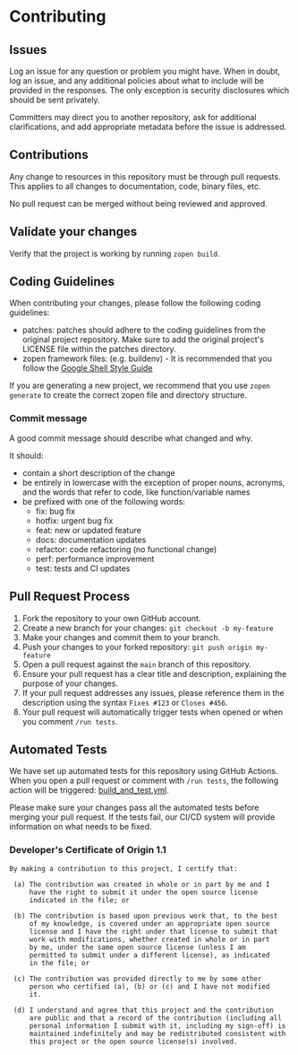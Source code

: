 # Contributing

## Issues

Log an issue for any question or problem you might have. When in doubt, log an issue, and
any additional policies about what to include will be provided in the responses. The only
exception is security disclosures which should be sent privately.

Committers may direct you to another repository, ask for additional clarifications, and
add appropriate metadata before the issue is addressed.

## Contributions

Any change to resources in this repository must be through pull requests. This applies to all changes
to documentation, code, binary files, etc.

No pull request can be merged without being reviewed and approved.

## Validate your changes

Verify that the project is working by running `zopen build`.

## Coding Guidelines

When contributing your changes, please follow the following coding guidelines:

* patches: patches should adhere to the coding guidelines from the original project repository. Make sure to add the original project's LICENSE file within the patches
directory.
* zopen framework files: (e.g. buildenv) - It is recommended that you follow the [Google Shell Style Guide](https://google.github.io/styleguide/shellguide.html)

If you are generating a new project, we recommend that you use `zopen generate` to create the correct zopen file and directory structure.

### Commit message

A good commit message should describe what changed and why.

It should:

* contain a short description of the change
* be entirely in lowercase with the exception of proper nouns, acronyms, and the words that refer to code, like function/variable names
* be prefixed with one of the following words:
  * fix: bug fix
  * hotfix: urgent bug fix
  * feat: new or updated feature
  * docs: documentation updates
  * refactor: code refactoring (no functional change)
  * perf: performance improvement
  * test: tests and CI updates

## Pull Request Process

1. Fork the repository to your own GitHub account.
2. Create a new branch for your changes: `git checkout -b my-feature`
3. Make your changes and commit them to your branch.
4. Push your changes to your forked repository: `git push origin my-feature`
5. Open a pull request against the `main` branch of this repository.
6. Ensure your pull request has a clear title and description, explaining the purpose of your changes.
7. If your pull request addresses any issues, please reference them in the description using the syntax `Fixes #123` or `Closes #456`.
8. Your pull request will automatically trigger tests when opened or when you comment `/run tests`.

## Automated Tests

We have set up automated tests for this repository using GitHub Actions. When you open a pull request or comment with `/run tests`, the following action will be triggered: [build_and_test.yml](https://github.com/zosopentools/meta/blob/main/data/build_and_test.yml).

Please make sure your changes pass all the automated tests before merging your pull request. If the tests fail, our CI/CD system will provide information on what needs to be fixed.


### Developer's Certificate of Origin 1.1

```text
By making a contribution to this project, I certify that:

 (a) The contribution was created in whole or in part by me and I
     have the right to submit it under the open source license
     indicated in the file; or

 (b) The contribution is based upon previous work that, to the best
     of my knowledge, is covered under an appropriate open source
     license and I have the right under that license to submit that
     work with modifications, whether created in whole or in part
     by me, under the same open source license (unless I am
     permitted to submit under a different license), as indicated
     in the file; or

 (c) The contribution was provided directly to me by some other
     person who certified (a), (b) or (c) and I have not modified
     it.

 (d) I understand and agree that this project and the contribution
     are public and that a record of the contribution (including all
     personal information I submit with it, including my sign-off) is
     maintained indefinitely and may be redistributed consistent with
     this project or the open source license(s) involved.
```
